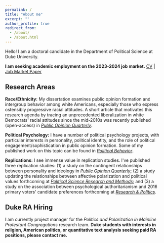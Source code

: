 ```yaml
---
permalink: /
title: "About me"
excerpt: ""
author_profile: true
redirect_from: 
  - /about/
  - /about.html
---
```


Hello! I am a doctoral candidate in the Department of Political Science at Duke University.

**I am seeking academic employment on the 2023-2024 job market.** [CV](https://trentoll.github.io/files/06.26.2023.pdf) | [Job Market Paper](https://preprints.apsanet.org/engage/apsa/article-details/6488b1c9be16ad5c57e1ae90) 

## Research Areas
**Race/Ethnicity:** My dissertation examines public opinion formation and intergroup behavior among white Americans, especially those who express ostensibly progressive racial attitudes. A short article that motivates this research agenda by tracing an unprecedented liberalization in white Democrats' racial attitudes since the mid-2010s was recently published (open-access) in [*Public Opinion Quarterly*](https://academic.oup.com/poq/article/86/S1/576/6617224). 

**Political Psychology:** I have a number of political psychology projects, with particular interests in personality, political identity, and the role of political engagement/sophistication in public opinion formation. Some of my published work on this topic can be found in [*Political Behavior*](https://link.springer.com/article/10.1007/s11109-022-09828-9). 

**Replications:** I see immense value in replication studies. I've published three replication studies: (1) a study on the contingent relationships between personality and ideology in [*Public Opinion Quarterly*](https://academic.oup.com/poq/article-abstract/86/2/369/6575714); (2) a study updating the relationships between affective polarization and political values forthcoming at [*Political Science Research and Methods*](https://trentoll.github.io/files/psrm_values_05.24.23.pdf); and (3) a study on the association between psychological authoritarianism and 2016 primary voters' candidate preferences forthcoming at [*Research & Politics*](https://trentoll.github.io/files/auth_2016primaries_05.24.23.pdf). 

## Duke RA Hiring
I am currently project manager for the *Politics and Polarization in Mainline Protestant Congregations* research team. **Duke students with interests in religion, American politics, or quantitative text analysis seeking paid RA positions, please contact me.** 

